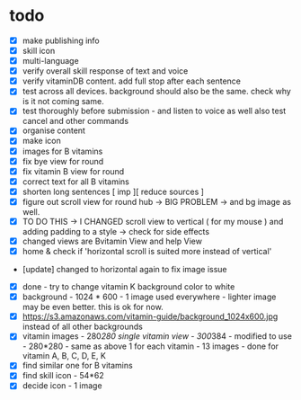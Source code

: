 # todo

- [x] make publishing info
- [x] skill icon
- [x] multi-language
- [x] verify overall skill response of text and voice
- [x] verify vitaminDB content. add full stop after each sentence
- [x] test across all devices. background should also be the same. check why is it not coming same.
- [x] test thoroughly before submission - and listen to voice as well also test cancel and other commands
- [x] organise content
- [x] make icon
- [x] images for B vitamins
- [x] fix bye view for round
- [x] fix vitamin B view for round
- [x] correct text for all B vitamins
- [x] shorten long sentences [ imp ][ reduce sources ]
- [x] figure out scroll view for round hub -> BIG PROBLEM -> and bg image as well.
- [x] TO DO THIS -> I CHANGED scroll view to vertical ( for my mouse ) and adding padding to a style -> check for side effects
- [x] changed views are Bvitamin View and help View
- [x] home & check if 'horizontal scroll is suited more instead of vertical'
- [update] changed to horizontal again to fix image issue
- [x] done - try to change vitamin K background color to white
- [x] background - 1024 \* 600 - 1 image used everywhere - lighter image may be even better. this is ok for now.
- [x] https://s3.amazonaws.com/vitamin-guide/background_1024x600.jpg
      instead of all other backgrounds
- [x] vitamin images - 280*280
      single vitamin view - 300*384 - modified to use - 280\*280 - same as above
      1 for each vitamin - 13 images - done for vitamin A, B, C, D, E, K
- [x] find similar one for B vitamins
- [x] find skill icon - 54\*62
- [x] decide icon - 1 image
